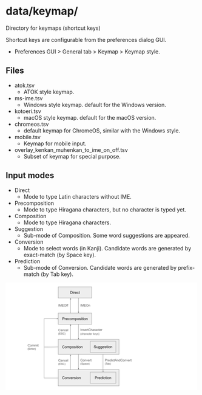 # data/keymap/

Directory for keymaps (shortcut keys)

Shortcut keys are configurable from the preferences dialog GUI.

*   Preferences GUI > General tab > Keymap > Keymap style.

## Files

*   atok.tsv
    +   ATOK style keymap.
*   ms-ime.tsv
    +   Windows style keymap. default for the Windows version.
*   kotoeri.tsv
    +   macOS style keymap. default for the macOS version.
*   chromeos.tsv
    +   default keymap for ChromeOS, similar with the Windows style.
*   mobile.tsv
    +   Keymap for mobile input.
*   overlay_kenkan_muhenkan_to_ime_on_off.tsv
    +   Subset of keymap for special purpose.

## Input modes

*   Direct
    +   Mode to type Latin characters without IME.
*   Precomposition
    +   Mode to type Hiragana characters, but no character is typed yet.
*   Composition
    +   Mode to type Hiragana characters.
*   Suggestion
    +   Sub-mode of Composition. Some word suggestions are appeared.
*   Conversion
    +   Mode to select words (in Kanji). Candidate words are generated by
        exact-match (by Space key).
*   Prediction
    +   Sub-mode of Conversion. Candidate words are generated by prefix-match
        (by Tab key).

![Input modes](../../../docs/input_modes.svg)

